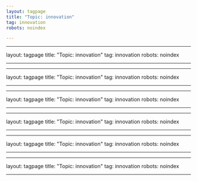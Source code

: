 ```yaml
---
layout: tagpage
title: "Topic: innovation"
tag: innovation
robots: noindex

---
```

---
layout: tagpage
title: "Topic: innovation"
tag: innovation
robots: noindex

---
---
layout: tagpage
title: "Topic: innovation"
tag: innovation
robots: noindex

---
---
layout: tagpage
title: "Topic: innovation"
tag: innovation
robots: noindex

---
---
layout: tagpage
title: "Topic: innovation"
tag: innovation
robots: noindex

---
---
layout: tagpage
title: "Topic: innovation"
tag: innovation
robots: noindex

---
---
layout: tagpage
title: "Topic: innovation"
tag: innovation
robots: noindex

---
